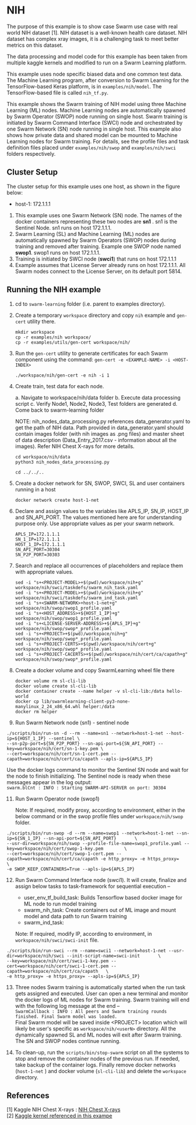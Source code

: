 NIH
========

The purpose of this example is to show case Swarm use case with real world NIH dataset [1]. NIH dataset is a well-known health care dataset. NIH dataset has complex xray images, it is a challenging task to meet better metrics on this dataset.

The data processing and model code for this example has been taken from multiple kaggle kernels and modified to run on a Swarm Learning platform.

This example uses node specific biased data and one common test data. The Machine Learning program, after conversion to Swarm Learning for the TensorFlow-based Keras platform, is in `examples/nih/model`. The TensorFlow-based file is called `nih_tf.py`.

This example shows the Swarm training of NIH model using three Machine Learning (ML) nodes. Machine Learning nodes are automatically spawned by Swarm Operator (SWOP) node running on single host. Swarm training is initiated by Swarm Command Interface (SWCI) node and orchestrated by one Swarm Network (SN) node running in single host. This example also shows how private data and shared model can be mounted to Machine Learning nodes for Swarm training. For details, see the profile files and task definition files placed under `examples/nih/swop` and `examples/nih/swci` folders respectively.



## Cluster Setup

The cluster setup for this example uses one host, as shown in the figure below:  
- host-1: 172.1.1.1  


1. This example uses one Swarm Network (SN) node. The names of the docker containers representing these two nodes are **sn1** . sn1 is the Sentinel Node. sn1 runs on host 172.1.1.1. 
2. Swarm Learning (SL) and Machine Learning (ML) nodes are automatically spawned by Swarm Operators (SWOP) nodes during training and removed after training. Example one SWOP node named **swop1**. swop1 runs on host 172.1.1.1.
3. Training is initiated by SWCI node (**swci1**) that runs on host 172.1.1.1
4. Example assumes that License Server already runs on host 172.1.1.1. All Swarm nodes connect to the License Server, on its default port 5814.



## Running the NIH example

1. cd to `swarm-learning` folder (i.e. parent to examples directory). 
   

2. Create a temporary `workspace` directory and copy 	`nih` example and `gen-cert` utility there.
   ```
   mkdir workspace
   cp -r examples/nih workspace/
   cp -r examples/utils/gen-cert workspace/nih/
   ```

3. Run the `gen-cert` utility to generate certificates for each Swarm component using the command: `gen-cert -e <EXAMPLE-NAME> -i <HOST-INDEX>`  
 
   ```
   ./workspace/nih/gen-cert -e nih -i 1
   ```  
4. Create train, test data for each node.

      a. Navigate to workspace/nih/data folder
      b. Execute data processing script
      c. Verify Node1, Node2, Node3, Test folders are generated
      d. Come back to swarm-learning folder

   NOTE: nih_nodes_data_processing.py references data_generator.yaml to get the path of NIH data. Path provided in data_generator.yaml should contain images folder (with nih images as .png files) and master sheet of data description (Data_Entry_2017.csv - information about all the images). Refer NIH Chest X-rays for more details. 
   ```
   cd workspace/nih/data
   python3 nih_nodes_data_processing.py

   cd ../../..
   ```  
   
6. Create a docker network for SN, SWOP, SWCI, SL and user containers running in a host  

   ```
   docker network create host-1-net
   ```  

7. Declare and assign values to the variables like APLS_IP, SN_IP, HOST_IP and SN_API_PORT. The values mentioned here are for understanding purpose only. Use appropriate values as per your swarm network.
   
    ```
    APLS_IP=172.1.1.1
    SN_1_IP=172.1.1.1
    HOST_1_IP=172.1.1.1
    SN_API_PORT=30304
    SN_P2P_PORT=30303
    ```

8. Search and replace all occurrences of placeholders and replace them with appropriate values.
   ```
   sed -i "s+<PROJECT-MODEL>+$(pwd)/workspace/nih+g" workspace/nih/swci/taskdefs/swarm_nih_task.yaml
   sed -i "s+<PROJECT-MODEL>+$(pwd)/workspace/nih+g" workspace/nih/swci/taskdefs/swarm_ind_task.yaml
   sed -i "s+<SWARM-NETWORK>+host-1-net+g" workspace/nih/swop/swop1_profile.yaml
   sed -i "s+<HOST_ADDRESS>+${HOST_1_IP}+g" workspace/nih/swop/swop1_profile.yaml
   sed -i "s+<LICENSE-SERVER-ADDRESS>+${APLS_IP}+g" workspace/nih/swop/swop*_profile.yaml
   sed -i "s+<PROJECT>+$(pwd)/workspace/nih+g" workspace/nih/swop/swop*_profile.yaml
   sed -i "s+<PROJECT-CERTS>+$(pwd)/workspace/nih/cert+g" workspace/nih/swop/swop*_profile.yaml
   sed -i "s+<PROJECT-CACERTS>+$(pwd)/workspace/nih/cert/ca/capath+g" workspace/nih/swop/swop*_profile.yaml
   ```
  
9. Create a docker volume and copy SwarmLearning wheel file there
   ```
   docker volume rm sl-cli-lib
   docker volume create sl-cli-lib
   docker container create --name helper -v sl-cli-lib:/data hello-world
   docker cp lib/swarmlearning-client-py3-none-manylinux_2_24_x86_64.whl helper:/data
   docker rm helper
   ```

10. Run Swarm Network node (sn1) - sentinel node  
   ```
   ./scripts/bin/run-sn -d --rm --name=sn1 --network=host-1-net --host-ip=${HOST_1_IP} --sentinel \
   --sn-p2p-port=${SN_P2P_PORT} --sn-api-port=${SN_API_PORT} --key=workspace/nih/cert/sn-1-key.pem \
   --cert=workspace/nih/cert/sn-1-cert.pem --capath=workspace/nih/cert/ca/capath --apls-ip=${APLS_IP}
   ```
   Use the docker logs command to monitor the Sentinel SN node and wait for the node to finish initializing. The Sentinel node is ready when these messages appear in the log output:  
   `swarm.blCnt : INFO : Starting SWARM-API-SERVER on port: 30304`


11.	Run Swarm Operator node (swop1)  
    
    Note: If required, modify proxy, according to environment, either in the below command or in the swop profile files under `workspace/nih/swop` folder.  
   ```
./scripts/bin/run-swop -d --rm --name=swop1 --network=host-1-net --sn-ip=${SN_1_IP} --sn-api-port=${SN_API_PORT}       \
--usr-dir=workspace/nih/swop --profile-file-name=swop1_profile.yaml --key=workspace/nih/cert/swop-1-key.pem        \
--cert=workspace/nih/cert/swop-1-cert.pem --capath=workspace/nih/cert/ca/capath -e http_proxy= -e https_proxy=     \
-e SWOP_KEEP_CONTAINERS=True --apls-ip=${APLS_IP}
   ```

12.	Run Swarm Command Interface node (swci1). It will create, finalize and assign below tasks to task-framework for sequential execution –  
    - user_env_tf_build_task: Builds Tensorflow based docker image for ML node to run model training  
    - swarm_nih_task: Create containers out of ML image and mount model and data path to run Swarm training
    - swarm_ind_task:   
    
    Note: If required, modify IP, according to environment, in `workspace/nih/swci/swci-init` file.  
   ```
./scripts/bin/run-swci --rm --name=swci1 --network=host-1-net --usr-dir=workspace/nih/swci --init-script-name=swci-init       \
--key=workspace/nih/cert/swci-1-key.pem --cert=workspace/nih/cert/swci-1-cert.pem --capath=workspace/nih/cert/ca/capath   \
-e http_proxy= -e https_proxy= --apls-ip=${APLS_IP}

   ```

13.	Three nodes Swarm training is automatically started when the run task gets assigned and executed. User can open a new terminal and monitor the docker logs of ML nodes for Swarm training. Swarm training will end with the following log message at the end –  
    `SwarmCallback : INFO : All peers and Swarm training rounds finished. Final Swarm model was loaded.`  
    Final Swarm model will be saved inside \<PROJECT\> location which will likely be user's specific as `workspace/nih/<userN>` directory. All the dynamically spawned SL and ML nodes will exit after Swarm training. The SN and SWOP nodes continue running.

14.	To clean-up, run the `scripts/bin/stop-swarm` script on all the systems to stop and remove the container nodes of the previous run. If needed, take backup of the container logs. Finally remove docker networks (`host-1-net` ) and docker volume (`sl-cli-lib`) and delete the `workspace` directory.
        


## References
[1]	Kaggle NIH Chest X-rays : [NIH Chest X-rays](https://www.kaggle.com/datasets/nih-chest-xrays/data)  
[2] [Kaggle kernel referenced in this exampe ](https://www.kaggle.com/code/adamjgoren/nih-chest-x-ray-multi-classification)
